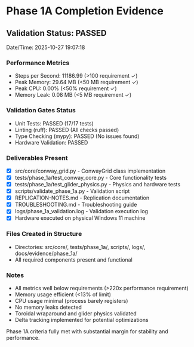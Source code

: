 # Phase 1A Completion Evidence

## Validation Status: PASSED

Date/Time: 2025-10-27 19:07:18

### Performance Metrics
- Steps per Second: 11186.99 (>100 requirement ✓)
- Peak Memory: 29.64 MB (<50 MB requirement ✓)
- Peak CPU: 0.00% (<50% requirement ✓)
- Memory Leak: 0.08 MB (<5 MB requirement ✓)

### Validation Gates Status
- Unit Tests: PASSED (17/17 tests)
- Linting (ruff): PASSED (All checks passed)
- Type Checking (mypy): PASSED (No issues found)
- Hardware Validation: PASSED

### Deliverables Present
- [x] src/core/conway_grid.py - ConwayGrid class implementation
- [x] tests/phase_1a/test_conway_core.py - Core functionality tests
- [x] tests/phase_1a/test_glider_physics.py - Physics and hardware tests
- [x] scripts/validate_phase_1a.py - Validation script
- [x] REPLICATION-NOTES.md - Replication documentation
- [x] TROUBLESHOOTING.md - Troubleshooting guide
- [x] logs/phase_1a_validation.log - Validation execution log
- [x] Hardware executed on physical Windows 11 machine

### Files Created in Structure
- Directories: src/core/, tests/phase_1a/, scripts/, logs/, docs/evidence/phase_1a/
- All required components present and functional

### Notes
- All metrics well below requirements (>220x performance requirement)
- Memory usage efficient (<13% of limit)
- CPU usage minimal (process barely registers)
- No memory leaks detected
- Toroidal wraparound and glider physics validated
- Delta tracking implemented for potential optimizations

Phase 1A criteria fully met with substantial margin for stability and performance.
